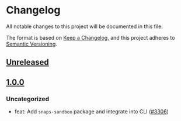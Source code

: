 # Changelog

All notable changes to this project will be documented in this file.

The format is based on [Keep a Changelog](https://keepachangelog.com/en/1.0.0/),
and this project adheres to [Semantic Versioning](https://semver.org/spec/v2.0.0.html).

## [Unreleased]

## [1.0.0]

### Uncategorized

- feat: Add `snaps-sandbox` package and integrate into CLI ([#3306](https://github.com/MetaMask/snaps/pull/3306))

[Unreleased]: https://github.com/MetaMask/snaps/compare/@metamask/snaps-sandbox@1.0.0...HEAD
[1.0.0]: https://github.com/MetaMask/snaps/releases/tag/@metamask/snaps-sandbox@1.0.0
